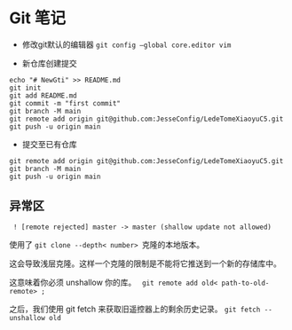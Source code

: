  # Git 笔记
 
 
- 修改git默认的编辑器
`git config –global core.editor vim`
 
- 新仓库创建提交 
``` 
echo "# NewGti" >> README.md
git init
git add README.md
git commit -m "first commit"
git branch -M main
git remote add origin git@github.com:JesseConfig/LedeTomeXiaoyuC5.git
git push -u origin main
```
- 提交至已有仓库
```
git remote add origin git@github.com:JesseConfig/LedeTomeXiaoyuC5.git
git branch -M main
git push -u origin main
```
 
 
## 异常区

``` 
 ! [remote rejected] master -> master (shallow update not allowed)
```
 
使用了 `git clone --depth< number> `克隆的本地版本。

这会导致浅层克隆。这样一个克隆的限制是不能将它推送到一个新的存储库中。

这意味着你必须 unshallow 你的库。
` git remote add old< path-to-old-remote> ;`
 
之后，我们使用 git fetch 来获取旧遥控器上的剩余历史记录。
` git fetch --unshallow old `